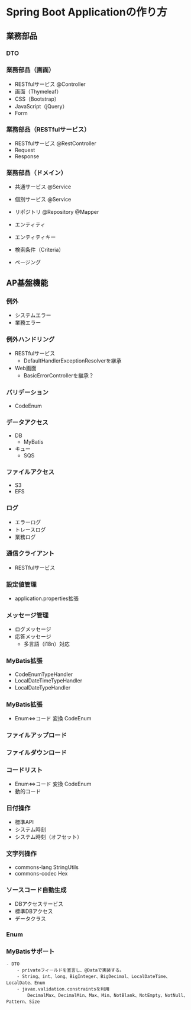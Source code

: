 # Spring Boot Applicationの作り方

## 業務部品
### DTO

### 業務部品（画面）
- RESTfulサービス
@Controller
- 画面（Thymeleaf）
- CSS（Bootstrap）
- JavaScript（jQuery）
- Form

### 業務部品（RESTfulサービス）
- RESTfulサービス
@RestController
- Request
- Response


### 業務部品（ドメイン）
- 共通サービス
@Service

- 個別サービス
@Service

- リポジトリ
@Repository
@Mapper

- エンティティ
- エンティティキー
- 検索条件（Criteria）
- ページング


## AP基盤機能

### 例外
- システムエラー
- 業務エラー

### 例外ハンドリング

- RESTfulサービス
	-  DefaultHandlerExceptionResolverを継承
- Web画面
	-  BasicErrorControllerを継承？


### バリデーション
- CodeEnum

### データアクセス
- DB
	- MyBatis
- キュー
	- SQS

### ファイルアクセス
- S3
- EFS

### ログ
- エラーログ
- トレースログ
- 業務ログ

### 通信クライアント
- RESTfulサービス

### 設定値管理
- application.properties拡張

### メッセージ管理
- ログメッセージ
- 応答メッセージ
	- 多言語（i18n）対応

### MyBatis拡張
- CodeEnumTypeHandler
- LocalDateTimeTypeHandler
- LocalDateTypeHandler
　
### MyBatis拡張
- Enum<=>コード 変換 CodeEnum

### ファイルアップロード

### ファイルダウンロード

### コードリスト
- Enum<=>コード 変換 CodeEnum
- 動的コード

### 日付操作
- 標準API
- システム時刻
- システム時刻（オフセット）

### 文字列操作
- commons-lang StringUtils
- commons-codec Hex

### ソースコード自動生成
- DBアクセスサービス
- 標準DBアクセス
- データクラス


### Enum

### MyBatisサポート

    - DTO
    	- privateフィールドを宣言し、@Dataで実装する。
    	- String、int、long、BigInteger、BigDecimal、LocalDateTime、LocalDate、Enum
    	- javax.validation.constraintsを利用
    		DecimalMax、DecimalMin、Max、Min、NotBlank、NotEmpty、NotNull、Pattern、Size
